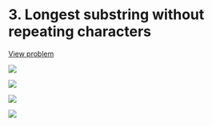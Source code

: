 # 3. Longest substring without repeating characters

[View problem](https://leetcode.com/problems/longest-substring-without-repeating-characters/)

![](https://github.com/hendraanggrian/leetcode-playground/raw/assets/problems/longest-substring-without-repeating-characters/figure1.svg)

![](https://github.com/hendraanggrian/leetcode-playground/raw/assets/problems/longest-substring-without-repeating-characters/figure2.svg)

![](https://github.com/hendraanggrian/leetcode-playground/raw/assets/problems/longest-substring-without-repeating-characters/figure3.svg)

![](https://github.com/hendraanggrian/leetcode-playground/raw/assets/problems/longest-substring-without-repeating-characters/figure4.svg)
